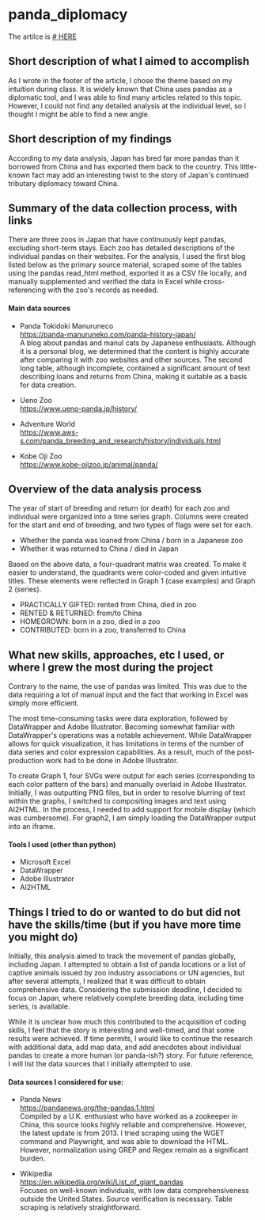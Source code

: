 # panda_diplomacy  
The artilce is <a href="https://jhonma.github.io/panda_diplomacy/"># HERE</a>


## Short description of what I aimed to accomplish

As I wrote in the footer of the article, I chose the theme based on my intuition during class. It is widely known that China uses pandas as a diplomatic tool, and I was able to find many articles related to this topic. However, I could not find any detailed analysis at the individual level, so I thought I might be able to find a new angle.

## Short description of my findings

According to my data analysis, Japan has bred far more pandas than it borrowed from China and has exported them back to the country. This little-known fact may add an interesting twist to the story of Japan's continued tributary diplomacy toward China.


## Summary of the data collection process, with links

There are three zoos in Japan that have continuously kept pandas, excluding short-term stays. Each zoo has detailed descriptions of the individual pandas on their websites. For the analysis, I used the first blog listed below as the primary source material, scraped some of the tables using the pandas read_html method, exported it as a CSV file locally, and manually supplemented and verified the data in Excel while cross-referencing with the zoo's records as needed.

#### Main data sources

- Panda Tokidoki Manuruneco  
https://panda-manuruneko.com/panda-history-japan/  
A blog about pandas and manul cats by Japanese enthusiasts. Although it is a personal blog, we determined that the content is highly accurate after comparing it with zoo websites and other sources. The second long table, although incomplete, contained a significant amount of text describing loans and returns from China, making it suitable as a basis for data creation.

- Ueno Zoo  
https://www.ueno-panda.jp/history/  

- Adventure World  
https://www.aws-s.com/panda_breeding_and_research/history/individuals.html

- Kobe Oji Zoo  
https://www.kobe-ojizoo.jp/animal/panda/




## Overview of the data analysis process


The year of start of breeding and return (or death) for each zoo and individual were organized into a time series graph. Columns were created for the start and end of breeding, and two types of flags were set for each.

- Whether the panda was loaned from China / born in a Japanese zoo
- Whether it was returned to China / died in Japan

Based on the above data, a four-quadrant matrix was created. To make it easier to understand, the quadrants were color-coded and given intuitive titles. These elements were reflected in Graph 1 (case examples) and Graph 2 (series).

- PRACTICALLY GIFTED: rented from China, died in zoo
- RENTED & RETURNED: from/to China
- HOMEGROWN: born in a zoo, died in a zoo
- CONTRIBUTED: born in a zoo, transferred to China

## What new skills, approaches, etc I used, or where I grew the most during the project

Contrary to the name, the use of pandas was limited. This was due to the data requiring a lot of manual input and the fact that working in Excel was simply more efficient.

The most time-consuming tasks were data exploration, followed by DataWrapper and Adobe Illustrator. Becoming somewhat familiar with DataWrapper's operations was a notable achievement. While DataWrapper allows for quick visualization, it has limitations in terms of the number of data series and color expression capabilities. As a result, much of the post-production work had to be done in Adobe Illustrator.

To create Graph 1, four SVGs were output for each series (corresponding to each color pattern of the bars) and manually overlaid in Adobe Illustrator. Initially, I was outputting PNG files, but in order to resolve blurring of text within the graphs, I switched to compositing images and text using AI2HTML. In the process, I needed to add support for mobile display (which was cumbersome). For graph2, I am simply loading the DataWrapper output into an iframe.


#### Tools I used (other than python)
- Microsoft Excel
- DataWrapper
- Adobe Illustrator
- AI2HTML 

## Things I tried to do or wanted to do but did not have the skills/time (but if you have more time you might do)

Initially, this analysis aimed to track the movement of pandas globally, including Japan. I attempted to obtain a list of panda locations or a list of captive animals issued by zoo industry associations or UN agencies, but after several attempts, I realized that it was difficult to obtain comprehensive data. Considering the submission deadline, I decided to focus on Japan, where relatively complete breeding data, including time series, is available.

While it is unclear how much this contributed to the acquisition of coding skills, I feel that the story is interesting and well-timed, and that some results were achieved. If time permits, I would like to continue the research with additional data, add map data, and add anecdotes about individual pandas to create a more human (or panda-ish?) story. For future reference, I will list the data sources that I initially attempted to use.


#### Data sources I considered for use: 

- Panda News  
https://pandanews.org/the-pandas.1.html  
Compiled by a U.K. enthusiast who have worked as a zookeeper in China, this source looks highly reliable and comprehensive. However, the latest update is from 2013. I tried scraping using the WGET command and Playwright, and was able to download the HTML. However, normalization using GREP and Regex remain as a significant burden.

- Wikipedia  
https://en.wikipedia.org/wiki/List_of_giant_pandas  
Focuses on well-known individuals, with low data comprehensiveness outside the United States. Source verification is necessary. Table scraping is relatively straightforward.
